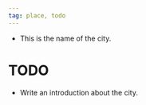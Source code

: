 ```yaml
---
tag: place, todo
---
```

* This is the name of the city.

# TODO
* Write an introduction about the city.

